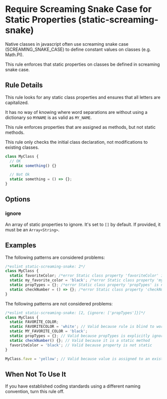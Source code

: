 # Require Screaming Snake Case for Static Properties (static-screaming-snake)

Native classes in javascript often use screaming snake case (SCREAMING_SNAKE_CASE) to define constant values on classes (e.g. Math.PI).

This rule enforces that static properties on classes be defined in screaming snake case.

## Rule Details

This rule looks for any static class properties and ensures that all letters are capitalized.

It has no way of knowing where word separations are without using a dictionary so `MYNAME` is as valid as `MY_NAME`.

This rule enforces properties that are assigned as methods, but not static methods.

This rule only checks the initial class declaration, not modifications to existing classes.
```js
class MyClass {
  // OK
  static something() {}

  // Not Ok
  static something = () => {};
}

```

## Options

### ignore

An array of static properties to ignore. It's set to `[]` by default.
If provided, it must be an `Array<String>`.

## Examples
The following patterns are considered problems:

```js
/*eslint static-screaming-snake: 2*/
class MyClass {
  static favoriteColor; /*error Static class property 'favoriteColor' is not in screaming snake case.*/
  static my_favorite_color = 'black'; /*error Static class property 'my_favorite_color' is not in screaming snake case.*/
  static propTypes = {}; /*error Static class property 'propTypes' is not in screaming snake case.*/
  static checkNumber = () => {}; /*error Static class property 'checkNumber' is not in screaming snake case.*/
}
```

The following patterns are not considered problems:

```js
/*eslint static-screaming-snake: [2, {ignore: ['propTypes']}]*/
class MyClass {
  static FAVORITE_COLOR;
  static FAVORITECOLOR = 'white'; // Valid because rule is blind to words
  static MY_FAVORITE_COLOR = 'black';
  static propTypes = {}; // Valid because propTypes is explicitly ignored
  static checkNumber() {}; // Valid because it is a static method
  favoriteColor = 'black'; // Valid because property is not static
}

MyClass.fave = 'yellow'; // Valid because value is assigned to an existing class
```

## When Not To Use It

If you have established coding standards using a different naming convention, turn this rule off.
